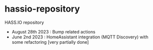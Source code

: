 # hassio-repository
HASS.IO repository 

- August 28th 2023 : Bump related actions
- June 2nd 2023 : HomeAssistant integration (MQTT Discovery) with some refactoring [very partially done]
